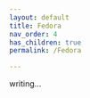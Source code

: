 ```yaml
---
layout: default
title: Fedora
nav_order: 4
has_children: true
permalink: /Fedora

---
```


writing...